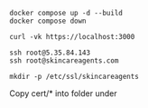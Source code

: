 ```
docker compose up -d --build
docker compose down
```
```
curl -vk https://localhost:3000
```

```
ssh root@5.35.84.143
ssh root@skincareagents.com
```
```
mkdir -p /etc/ssl/skincareagents
```

Copy cert/* into folder under
